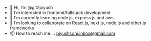 - 👋 Hi, I’m @git2piyush
- 👀 I’m interested in frontend/fullstack development
- 🌱 I’m currently learning node js, express js and aws
- 💞️ I’m looking to collaborate on React js, next js, node js and other js frameworks
- 📫 How to reach me ... piyushsoni.inbox@gmail.com

<!---
git2piyush/git2piyush is a ✨ special ✨ repository because its `README.md` (this file) appears on your GitHub profile.
You can click the Preview link to take a look at your changes.
--->
